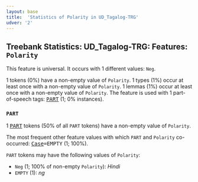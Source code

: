 ```yaml
---
layout: base
title:  'Statistics of Polarity in UD_Tagalog-TRG'
udver: '2'
---
```


## Treebank Statistics: UD_Tagalog-TRG: Features: `Polarity`

This feature is universal.
It occurs with 1 different values: `Neg`.

1 tokens (0%) have a non-empty value of `Polarity`.
1 types (1%) occur at least once with a non-empty value of `Polarity`.
1 lemmas (1%) occur at least once with a non-empty value of `Polarity`.
The feature is used with 1 part-of-speech tags: <tt><a href="tl_trg-pos-PART.html">PART</a></tt> (1; 0% instances).

### `PART`

1 <tt><a href="tl_trg-pos-PART.html">PART</a></tt> tokens (50% of all `PART` tokens) have a non-empty value of `Polarity`.

The most frequent other feature values with which `PART` and `Polarity` co-occurred: <tt><a href="tl_trg-feat-Case.html">Case</a></tt><tt>=EMPTY</tt> (1; 100%).

`PART` tokens may have the following values of `Polarity`:

* `Neg` (1; 100% of non-empty `Polarity`): <em>Hindi</em>
* `EMPTY` (1): <em>ng</em>

